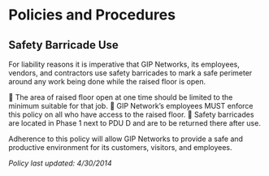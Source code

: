 # Policies and Procedures 

## Safety Barricade Use 

For liability reasons it is imperative that GIP Networks, its employees, vendors, and contractors use safety barricades to mark a safe perimeter around any work being done while the raised floor is open. 

  The area of raised floor open at one time should be limited to the minimum suitable for that job.  GIP Network’s employees MUST enforce this policy on all who have access to the raised floor.  Safety barricades are located in Phase 1 next to PDU D and are to be returned there after use. 

 Adherence to this policy will allow GIP Networks to provide a safe and productive environment for its customers, visitors, and employees. 

_Policy last updated: 4/30/2014_ 


